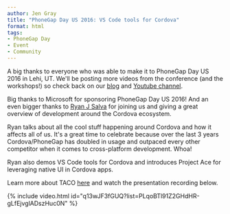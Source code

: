 ```yaml
---
author: Jen Gray
title: "PhoneGap Day US 2016: VS Code tools for Cordova"
format: html
tags:
- PhoneGap Day
- Event
- Community
---
```


A big thanks to everyone who was able to make it to PhoneGap Day US 2016 in Lehi, UT. We'll be posting more videos from the conference (and the workshops!) so check back on our [blog](http://phonegap.com/blog/tag/phonegap-day/) and [Youtube channel](https://www.youtube.com/user/PhoneGap).

Big thanks to Microsoft for sponsoring PhoneGap Day US 2016! And an even bigger thanks to [Ryan J Salva](https://twitter.com/ryanjsalva) for joining us and giving a great overview of development around the Cordova ecosystem.

Ryan talks about all the cool stuff happening around Cordova and how it affects all of us. It's a great time to celebrate because over the last 3 years Cordova/PhoneGap has doubled in usage and outpaced every other competitor when it comes to cross-platform development. Whoa!

Ryan also demos VS Code tools for Cordova and introduces Project Ace for leveraging native UI in Cordova apps.

Learn more about TACO [here](http://taco.tools/articles/ace.html) and watch the presentation recording below.

{% include video.html id="q13wJF3fGUQ?list=PLqoBTl91Z2GHdHR-gLfEjvglADszHuc0N" %}
